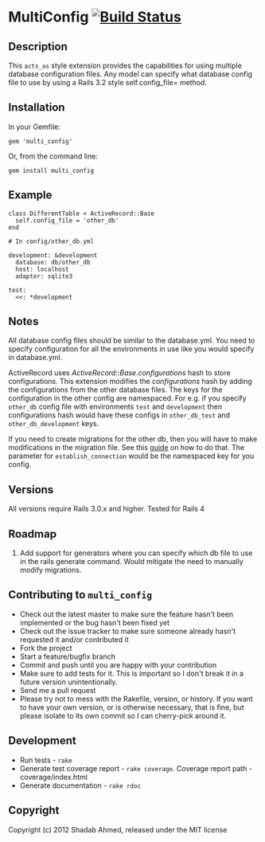 # MultiConfig [![Build Status](https://secure.travis-ci.org/shadabahmed/multi_config.png)](https://secure.travis-ci.org/shadabahmed/multi_config)

## Description

This `acts_as` style extension provides the capabilities for using multiple database configuration files. Any model can
specify what database config file to use by using a Rails 3.2 style self.config_file= method.

## Installation

In your Gemfile:

    gem 'multi_config'

Or, from the command line:

    gem install multi_config

## Example

    class DifferentTable < ActiveRecord::Base
      self.config_file = 'other_db'
    end

    # In config/other_db.yml

    development: &development
      database: db/other_db
      host: localhost
      adapter: sqlite3

    test:
      <<: *development

## Notes
All database config files should be similar to the database.yml. You need to specify configuration for all the environments
in use like you would specify in database.yml.

ActiveRecord uses *ActiveRecord::Base.configurations* hash to store configurations. This extension modifies the *configurations*
hash by adding the configurations from the other database files. The keys for the configuration in the other config are namespaced.
For e.g. if you specify `other_db` config file with environments `test` and `development` then configurations hash would have
these configs in `other_db_test` and `other_db_development` keys.

If you need to create migrations for the other db, then you will have to make modifications in the migration file. See this
[guide](http://stackoverflow.com/questions/1404620/using-rails-migration-on-different-database-than-standard-production-or-devel) on
how to do that. The parameter for `establish_connection` would be the namespaced key for you config.

## Versions
All versions require Rails 3.0.x and higher. Tested for Rails 4

## Roadmap

1. Add support for generators where you can specify which db file to use in the rails generate command. Would mitigate the need to manually modify migrations.

## Contributing to `multi_config`

- Check out the latest master to make sure the feature hasn't been implemented or the bug hasn't been fixed yet
- Check out the issue tracker to make sure someone already hasn't requested it and/or contributed it
- Fork the project
- Start a feature/bugfix branch
- Commit and push until you are happy with your contribution
- Make sure to add tests for it. This is important so I don't break it in a future version unintentionally.
- Send me a pull request
- Please try not to mess with the Rakefile, version, or history. If you want to have your own version, or is otherwise necessary, that is fine, but please isolate to its own commit so I can cherry-pick around it.

## Development
 - Run tests - `rake`
 - Generate test coverage report - `rake coverage`. Coverage report path - coverage/index.html
 - Generate documentation - `rake rdoc`

## Copyright

Copyright (c) 2012 Shadab Ahmed, released under the MIT license
